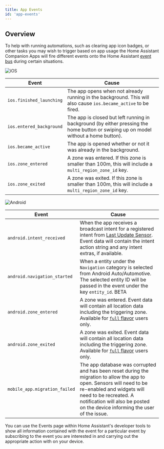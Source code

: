 ```yaml
---
title: App Events
id: 'app-events'
---
```


## Overview


To help with running automations, such as clearing app icon badges, or other tasks you may wish to trigger based on app usage the Home Assistant Companion Apps will fire different events onto the Home Assistant [event bus](https://www.home-assistant.io/docs/configuration/events/) during certain situations.

![iOS](/assets/iOS.svg)<br />

| Event | Cause |
| ----- | ----- |
| `ios.finished_launching` | The app opens when not already running in the background. This will also cause `ios.became_active` to be fired. |
| `ios.entered_background` | The app is closed but left running in background (by either pressing the home button or swiping up on model without a home button). |
| `ios.became_active` | The app is opened whether or not it was already in the background. |
| `ios.zone_entered` | A zone was entered. If this zone is smaller than 100m, this will include a `multi_region_zone_id` key. |
| `ios.zone_exited` | A zone was exited. If this zone is smaller than 100m, this will include a `multi_region_zone_id` key. |

![Android](/assets/android.svg)


| Event | Cause |
| ----- | ----- |
| `android.intent_received` | When the app receives a broadcast intent for a registered intent from [Last Update Sensor](../core/sensors.md#last-update-trigger-sensor). Event data will contain the intent action string and any intent extras, if available. |
| `android.navigation_started` | When a entity under the `Navigation` category is selected from Android Auto/Automotive. The selected entity ID will be passed in the event under the key `entity_id`. <span class='beta'>BETA</span> |
| `android.zone_entered` | A zone was entered. Event data will contain all location data including the triggering zone. Available for [`full` flavor](/docs/core/android-flavors) users only. |
| `android.zone_exited` | A zone was exited. Event data will contain all location data including the triggering zone. Available for [`full` flavor](/docs/core/android-flavors) users only. |
| `mobile_app.migration_failed` | The app database was corrupted and has been reset during the migration to allow the app to open. Sensors will need to be re-enabled and widgets will need to be recreated. A notification will also be posted on the device informing the user of the issue. |

You can use the Events page within Home Assistant's developer tools to show all information contained with the event for a particular event by subscribing to the event you are interested in and carrying out the appropriate action with on your device.
